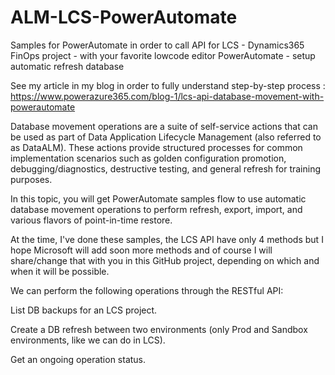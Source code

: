 # ALM-LCS-PowerAutomate
Samples for PowerAutomate in order to call API for LCS - Dynamics365 FinOps project - with your favorite lowcode editor PowerAutomate - setup automatic refresh database 

See my article in my blog in order to fully understand step-by-step process :
https://www.powerazure365.com/blog-1/lcs-api-database-movement-with-powerautomate


Database movement operations are a suite of self-service actions that can be used as part of Data Application Lifecycle Management (also referred to as DataALM). These actions provide structured processes for common implementation scenarios such as golden configuration promotion, debugging/diagnostics, destructive testing, and general refresh for training purposes.

In this topic, you will get PowerAutomate samples flow to use automatic database movement operations to perform refresh, export, import, and various flavors of point-in-time restore.

At the time, I've done these samples, the LCS API have only 4 methods but I hope Microsoft will add soon more methods and of course I will share/change that with you in this GitHub project, depending on which and when it will be possible. 

We can perform the following operations through the RESTful API:

List DB backups for an LCS project.

Create a DB refresh between two environments (only Prod and Sandbox environments, like we can do in LCS).

Get an ongoing operation status.
